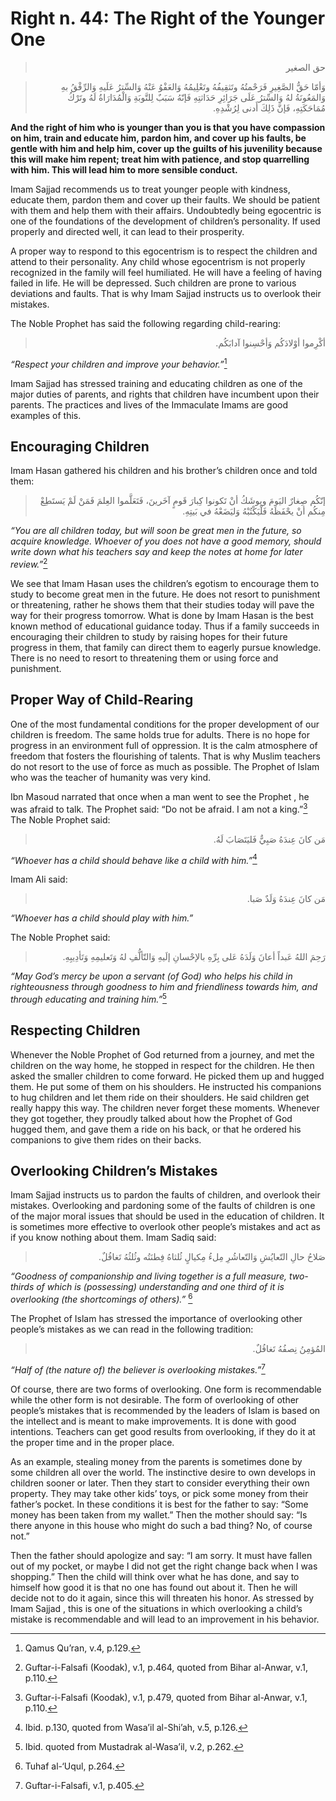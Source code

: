 Right n. 44: The Right of the Younger One
=========================================

<blockquote dir="rtl">
  <p>
حق الصغير
  </p>
</blockquote>

<blockquote dir="rtl">
  <p>
وَأمّا حَقُّ الصَّغِيرِ فَرَحْمتُهُ وتَثقِيفُهُ وتَعْلِيمُهُ
وَالعَفْوُ عَنْهُ وَالسِّترُ عَلَيهِ وَالرِّفْقُ بهِ وَالمَعُونَةُ لهُ
وَالسِّترُ عَلَى جَرَائِرِ حَدَاثتِهِ فَإنّهُ سَبَبٌ لِلتَّوبَةِ
وَالْمُدَارَاةُ لَهُ وتَرْكُ مُمَاحَكَتِهِ، فَإنَّ ذَلِكَ أَدنى
لِرُشْدِهِ.
  </p>
</blockquote>

**And the right of him who is younger than you is that you have
compassion on him, train and educate him, pardon him, and cover up his
faults, be gentle with him and help him, cover up the guilts of his
juvenility because this will make him repent; treat him with patience,
and stop quarrelling with him. This will lead him to more sensible
conduct.**

Imam Sajjad recommends us to treat younger people with kindness, educate
them, pardon them and cover up their faults. We should be patient with
them and help them with their affairs. Undoubtedly being egocentric is
one of the foundations of the development of children’s personality. If
used properly and directed well, it can lead to their prosperity.

A proper way to respond to this egocentrism is to respect the children
and attend to their personality. Any child whose egocentrism is not
properly recognized in the family will feel humiliated. He will have a
feeling of having failed in life. He will be depressed. Such children
are prone to various deviations and faults. That is why Imam Sajjad
instructs us to overlook their mistakes.

The Noble Prophet has said the following regarding child-rearing:

<blockquote dir="rtl">
  <p>
أكْرِموا أوْلادَكُم وَأحْسِنوا آدابَكُم.
  </p>
</blockquote>

*“Respect your children and improve your behavior.”*[^1]

Imam Sajjad has stressed training and educating children as one of the
major duties of parents, and rights that children have incumbent upon
their parents. The practices and lives of the Immaculate Imams are good
examples of this.

Encouraging Children
--------------------

Imam Hasan gathered his children and his brother’s children once and
told them:

<blockquote dir="rtl">
  <p>
إنّكُم صِغارٌ اليَومَ ويوشَكُ أنْ تَكونوا كِبارَ قَومٍ آخَرينَ،
فَتَعَلَّموا العِلمَ فَمَنْ لَمْ يَستَطِعْ مِنكُم أنْ يحْفَظَهُ
فَلْيَكْتُبْهُ وَليَضَعْهُ في بَيتِهِ.
  </p>
</blockquote>

*“You are all children today, but will soon be great men in the future,
so acquire knowledge. Whoever of you does not have a good memory, should
write down what his teachers say and keep the notes at home for later
review.”*[^2]

We see that Imam Hasan uses the children’s egotism to encourage them to
study to become great men in the future. He does not resort to
punishment or threatening, rather he shows them that their studies today
will pave the way for their progress tomorrow. What is done by Imam
Hasan is the best known method of educational guidance today. Thus if a
family succeeds in encouraging their children to study by raising hopes
for their future progress in them, that family can direct them to
eagerly pursue knowledge. There is no need to resort to threatening them
or using force and punishment.

Proper Way of Child-Rearing
---------------------------

One of the most fundamental conditions for the proper development of our
children is freedom. The same holds true for adults. There is no hope
for progress in an environment full of oppression. It is the calm
atmosphere of freedom that fosters the flourishing of talents. That is
why Muslim teachers do not resort to the use of force as much as
possible. The Prophet of Islam who was the teacher of humanity was very
kind.

Ibn Masoud narrated that once when a man went to see the Prophet , he
was afraid to talk. The Prophet said: “Do not be afraid. I am not a
king.”[^3] The Noble Prophet said:

<blockquote dir="rtl">
  <p>
مَن كانَ عِندَهُ صَبِيٌّ فَليَتَصَابَ لَهُ.
  </p>
</blockquote>

*“Whoever has a child should behave like a child with him.”*[^4]

Imam Ali said:

<blockquote dir="rtl">
  <p>
مَن كانَ عِندَهُ وَلَدٌ صَبا.
  </p>
</blockquote>

*“Whoever has a child should play with him.”*

The Noble Prophet said:

<blockquote dir="rtl">
  <p>
رَحِمَ اللهُ عَبداً أعانَ وَلَدَهُ عَلى بِرِّهِ بالإحْسانِ إلَيهِ
وَالتّألُّفِ لهُ وَتَعليمِهِ وَتَأدِيبِهِ.
  </p>
</blockquote>

*“May God’s mercy be upon a servant (of God) who helps his child in
righteousness through goodness to him and friendliness towards him, and
through educating and training him.”*[^5]

Respecting Children
-------------------

Whenever the Noble Prophet of God returned from a journey, and met the
children on the way home, he stopped in respect for the children. He
then asked the smaller children to come forward. He picked them up and
hugged them. He put some of them on his shoulders. He instructed his
companions to hug children and let them ride on their shoulders. He said
children get really happy this way. The children never forget these
moments. Whenever they got together, they proudly talked about how the
Prophet of God hugged them, and gave them a ride on his back, or that he
ordered his companions to give them rides on their backs.

Overlooking Children’s Mistakes
-------------------------------

Imam Sajjad instructs us to pardon the faults of children, and overlook
their mistakes. Overlooking and pardoning some of the faults of children
is one of the major moral issues that should be used in the education of
children. It is sometimes more effective to overlook other people’s
mistakes and act as if you know nothing about them. Imam Sadiq said:

<blockquote dir="rtl">
  <p>
صَلاحُ حالِ التّعايُشِ وَالتّعاشُرِ مِلءُ مِكيالٍ ثُلثاهُ فِطنَتُه
وثُلثُهُ تَغافُلٌ.
  </p>
</blockquote>

*“Goodness of companionship and living together is a full measure,
two-thirds of which is (possessing) understanding and one third of it is
overlooking (the shortcomings of others).”* [^6]

The Prophet of Islam has stressed the importance of overlooking other
people’s mistakes as we can read in the following tradition:

<blockquote dir="rtl">
  <p>
المُؤمِنُ نِصفُهُ تَغافُلٌ.
  </p>
</blockquote>

*“Half of (the nature of) the believer is overlooking mistakes.”*[^7]

Of course, there are two forms of overlooking. One form is recommendable
while the other form is not desirable. The form of overlooking of other
people’s mistakes that is recommended by the leaders of Islam is based
on the intellect and is meant to make improvements. It is done with good
intentions. Teachers can get good results from overlooking, if they do
it at the proper time and in the proper place.

As an example, stealing money from the parents is sometimes done by some
children all over the world. The instinctive desire to own develops in
children sooner or later. Then they start to consider everything their
own property. They may take other kids’ toys, or pick some money from
their father’s pocket. In these conditions it is best for the father to
say: “Some money has been taken from my wallet.” Then the mother should
say: “Is there anyone in this house who might do such a bad thing? No,
of course not.”

Then the father should apologize and say: “I am sorry. It must have
fallen out of my pocket, or maybe I did not get the right change back
when I was shopping.” Then the child will think over what he has done,
and say to himself how good it is that no one has found out about it.
Then he will decide not to do it again, since this will threaten his
honor. As stressed by Imam Sajjad , this is one of the situations in
which overlooking a child’s mistake is recommendable and will lead to an
improvement in his behavior.

[^1]: Qamus Qu’ran, v.4, p.129.

[^2]: Guftar-i-Falsafi (Koodak), v.1, p.464, quoted from Bihar al-Anwar,
v.1, p.110.

[^3]: Guftar-i-Falsafi (Koodak), v.1, p.479, quoted from Bihar al-Anwar,
v.1, p.110.

[^4]: Ibid. p.130, quoted from Wasa’il al-Shi’ah, v.5, p.126.

[^5]: Ibid. quoted from Mustadrak al-Wasa’il, v.2, p.262.

[^6]: Tuhaf al-‘Uqul, p.264.

[^7]: Guftar-i-Falsafi, v.1, p.405.


